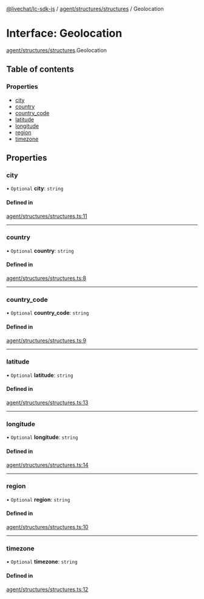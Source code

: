[@livechat/lc-sdk-js](../README.md) / [agent/structures/structures](../modules/agent_structures_structures.md) / Geolocation

# Interface: Geolocation

[agent/structures/structures](../modules/agent_structures_structures.md).Geolocation

## Table of contents

### Properties

- [city](agent_structures_structures.Geolocation.md#city)
- [country](agent_structures_structures.Geolocation.md#country)
- [country\_code](agent_structures_structures.Geolocation.md#country_code)
- [latitude](agent_structures_structures.Geolocation.md#latitude)
- [longitude](agent_structures_structures.Geolocation.md#longitude)
- [region](agent_structures_structures.Geolocation.md#region)
- [timezone](agent_structures_structures.Geolocation.md#timezone)

## Properties

### city

• `Optional` **city**: `string`

#### Defined in

[agent/structures/structures.ts:11](https://github.com/livechat/lc-sdk-js/blob/10347df/src/agent/structures/structures.ts#L11)

___

### country

• `Optional` **country**: `string`

#### Defined in

[agent/structures/structures.ts:8](https://github.com/livechat/lc-sdk-js/blob/10347df/src/agent/structures/structures.ts#L8)

___

### country\_code

• `Optional` **country\_code**: `string`

#### Defined in

[agent/structures/structures.ts:9](https://github.com/livechat/lc-sdk-js/blob/10347df/src/agent/structures/structures.ts#L9)

___

### latitude

• `Optional` **latitude**: `string`

#### Defined in

[agent/structures/structures.ts:13](https://github.com/livechat/lc-sdk-js/blob/10347df/src/agent/structures/structures.ts#L13)

___

### longitude

• `Optional` **longitude**: `string`

#### Defined in

[agent/structures/structures.ts:14](https://github.com/livechat/lc-sdk-js/blob/10347df/src/agent/structures/structures.ts#L14)

___

### region

• `Optional` **region**: `string`

#### Defined in

[agent/structures/structures.ts:10](https://github.com/livechat/lc-sdk-js/blob/10347df/src/agent/structures/structures.ts#L10)

___

### timezone

• `Optional` **timezone**: `string`

#### Defined in

[agent/structures/structures.ts:12](https://github.com/livechat/lc-sdk-js/blob/10347df/src/agent/structures/structures.ts#L12)
